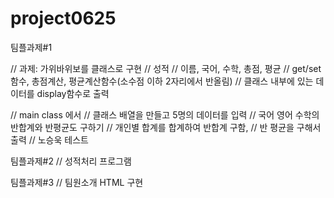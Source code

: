 # project0625
팀플과제#1

// 과제: 가위바위보를 클래스로 구현
// 성적
// 이름, 국어, 수학, 총점, 평균
// get/set 함수, 총점계산, 평균계산함수(소수점 이하 2자리에서 반올림)
// 클래스 내부에 있는 데이터를 display함수로 출력

// main class 에서
// 클래스 배열을 만들고 5명의 데이터를 입력
// 국어 영어 수학의 반합계와 반평균도 구하기
// 개인별 합계를 합계하여 반합계 구함,
// 반 평균을 구해서 출력
// 노승욱 테스트

팀플과제#2
// 성적처리 프로그램

팀플과제#3
// 팀원소개 HTML 구현
